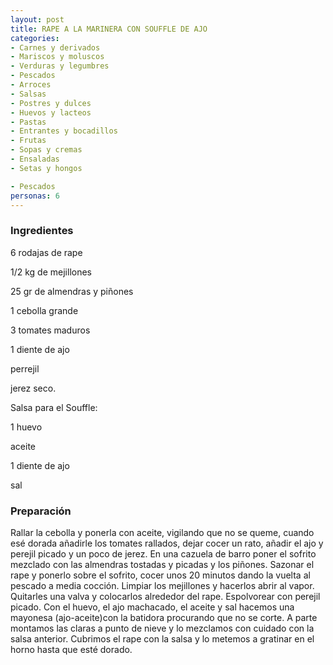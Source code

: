 ```yaml
---
layout: post
title: RAPE A LA MARINERA CON SOUFFLE DE AJO
categories:
- Carnes y derivados
- Mariscos y moluscos
- Verduras y legumbres
- Pescados
- Arroces
- Salsas
- Postres y dulces
- Huevos y lacteos
- Pastas
- Entrantes y bocadillos
- Frutas
- Sopas y cremas
- Ensaladas
- Setas y hongos

- Pescados
personas: 6 
---
```

<h3>Ingredientes</h3>
6 rodajas de rape

1/2 kg de mejillones

25 gr de almendras y piñones

1 cebolla grande

3 tomates maduros

1 diente de ajo

perrejil

jerez seco.

Salsa para el Souffle:

1 huevo

aceite

1 diente de ajo

sal

<h3>Preparación</h3>
Rallar la cebolla y ponerla con aceite, vigilando que no se queme, cuando esé dorada añadirle los tomates rallados, dejar cocer un rato, añadir el ajo y perejil picado y un poco de jerez. En una cazuela de barro poner el sofrito mezclado con las almendras tostadas y picadas y los piñones. Sazonar el rape y ponerlo sobre el sofrito, cocer unos 20 minutos dando la vuelta al pescado a media cocción. Limpiar los mejillones y hacerlos abrir al vapor. Quitarles una valva y colocarlos alrededor del rape. Espolvorear con perejil picado. Con el huevo, el ajo machacado, el aceite y sal hacemos una mayonesa (ajo-aceite)con la batidora procurando que no se corte. A parte montamos las claras a punto de nieve y lo mezclamos con cuidado con la salsa anterior. Cubrimos el rape con la salsa y lo metemos a gratinar en el horno hasta que esté dorado.

